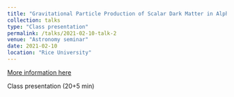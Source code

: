 ```yaml
---
title: "Gravitational Particle Production of Scalar Dark Matter in Alpha-Attractor Models of Inflation"
collection: talks
type: "Class presentation"
permalink: /talks/2021-02-10-talk-2
venue: "Astronomy seminar"
date: 2021-02-10
location: "Rice University"
---
```


[More information here](https://sparky.rice.edu/~hartigan/astr500/past_speakers.html)

Class presentation (20+5 min)
